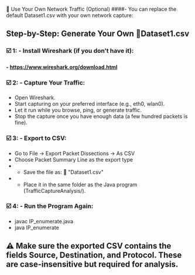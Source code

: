 🔄 Use Your Own Network Traffic (Optional)
 ####- You can replace the default Dataset1.csv with your own network capture:

## Step-by-Step: Generate Your Own 📁Dataset1.csv

### ☑️ 1: - Install Wireshark (if you don’t have it):
####   - https://www.wireshark.org/download.html

### ☑️ 2: - Capture Your Traffic:
 - Open Wireshark.
 - Start capturing on your preferred interface (e.g., eth0, wlan0).
 - Let it run while you browse, ping, or generate traffic.
 - Stop the capture once you have enough data (a few hundred packets is fine).

### ☑️ 3: - Export to CSV:
 - Go to File → Export Packet Dissections → As CSV
 - Choose Packet Summary Line as the export type
 - - Save the file as: 📁 "Dataset1.csv"
 - - Place it in the same folder as the Java program (TrafficCaptureAnalysis/).

### ☑️ 4: - Run the Program Again:
 - javac IP_enumerate.java
 - java IP_enumerate

## ⚠️ Make sure the exported CSV contains the fields Source, Destination, and Protocol. These are case-insensitive but required for analysis.
